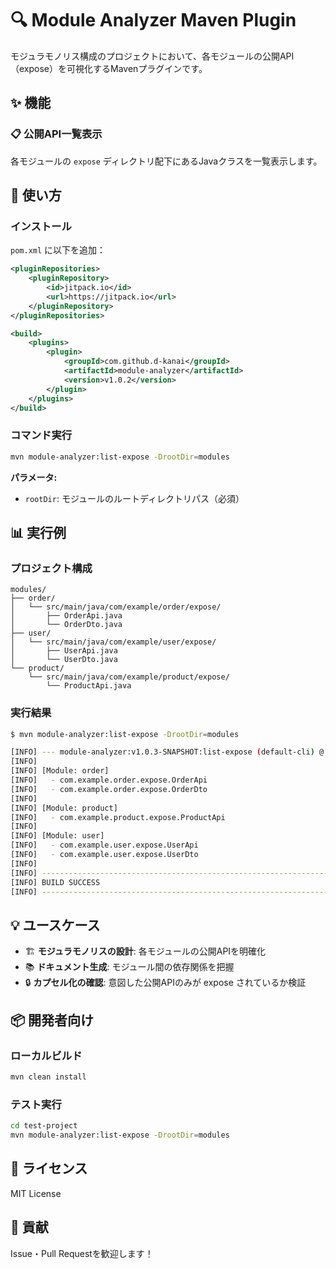 # 🔍 Module Analyzer Maven Plugin

モジュラモノリス構成のプロジェクトにおいて、各モジュールの公開API（expose）を可視化するMavenプラグインです。

## ✨ 機能

### 📋 公開API一覧表示

各モジュールの `expose` ディレクトリ配下にあるJavaクラスを一覧表示します。

## 🚀 使い方

### インストール

`pom.xml` に以下を追加：

```xml
<pluginRepositories>
    <pluginRepository>
        <id>jitpack.io</id>
        <url>https://jitpack.io</url>
    </pluginRepository>
</pluginRepositories>

<build>
    <plugins>
        <plugin>
            <groupId>com.github.d-kanai</groupId>
            <artifactId>module-analyzer</artifactId>
            <version>v1.0.2</version>
        </plugin>
    </plugins>
</build>
```

### コマンド実行

```bash
mvn module-analyzer:list-expose -DrootDir=modules
```

**パラメータ:**
- `rootDir`: モジュールのルートディレクトリパス（必須）

## 📊 実行例

### プロジェクト構成

```
modules/
├── order/
│   └── src/main/java/com/example/order/expose/
│       ├── OrderApi.java
│       └── OrderDto.java
├── user/
│   └── src/main/java/com/example/user/expose/
│       ├── UserApi.java
│       └── UserDto.java
└── product/
    └── src/main/java/com/example/product/expose/
        └── ProductApi.java
```

### 実行結果

```bash
$ mvn module-analyzer:list-expose -DrootDir=modules

[INFO] --- module-analyzer:v1.0.3-SNAPSHOT:list-expose (default-cli) @ test-project ---
[INFO]
[INFO] [Module: order]
[INFO]   - com.example.order.expose.OrderApi
[INFO]   - com.example.order.expose.OrderDto
[INFO]
[INFO] [Module: product]
[INFO]   - com.example.product.expose.ProductApi
[INFO]
[INFO] [Module: user]
[INFO]   - com.example.user.expose.UserApi
[INFO]   - com.example.user.expose.UserDto
[INFO]
[INFO] ------------------------------------------------------------------------
[INFO] BUILD SUCCESS
[INFO] ------------------------------------------------------------------------
```

## 💡 ユースケース

- 🏗️ **モジュラモノリスの設計**: 各モジュールの公開APIを明確化
- 📚 **ドキュメント生成**: モジュール間の依存関係を把握
- 🔒 **カプセル化の確認**: 意図した公開APIのみが expose されているか検証

## 📦 開発者向け

### ローカルビルド

```bash
mvn clean install
```

### テスト実行

```bash
cd test-project
mvn module-analyzer:list-expose -DrootDir=modules
```

## 📄 ライセンス

MIT License

## 🙋 貢献

Issue・Pull Requestを歓迎します！
